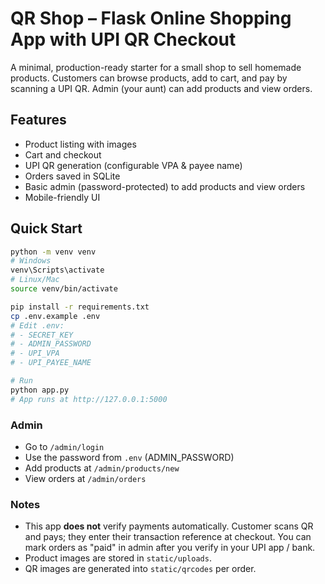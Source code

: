 # QR Shop – Flask Online Shopping App with UPI QR Checkout

A minimal, production-ready starter for a small shop to sell homemade products.
Customers can browse products, add to cart, and pay by scanning a UPI QR.
Admin (your aunt) can add products and view orders.

## Features
- Product listing with images
- Cart and checkout
- UPI QR generation (configurable VPA & payee name)
- Orders saved in SQLite
- Basic admin (password-protected) to add products and view orders
- Mobile-friendly UI

## Quick Start

```bash
python -m venv venv
# Windows
venv\Scripts\activate
# Linux/Mac
source venv/bin/activate

pip install -r requirements.txt
cp .env.example .env
# Edit .env:
# - SECRET_KEY
# - ADMIN_PASSWORD
# - UPI_VPA
# - UPI_PAYEE_NAME

# Run
python app.py
# App runs at http://127.0.0.1:5000
```

### Admin
- Go to `/admin/login`
- Use the password from `.env` (ADMIN_PASSWORD)
- Add products at `/admin/products/new`
- View orders at `/admin/orders`

### Notes
- This app **does not** verify payments automatically. Customer scans QR and pays; they enter their transaction reference at checkout. You can mark orders as "paid" in admin after you verify in your UPI app / bank.
- Product images are stored in `static/uploads`.
- QR images are generated into `static/qrcodes` per order.
